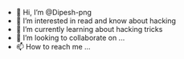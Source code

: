 - 👋 Hi, I’m @Dipesh-png
- 👀 I’m interested in read and know about hacking 
- 🌱 I’m currently learning about hacking tricks 
- 💞️ I’m looking to collaborate on ...
- 📫 How to reach me ...

<!---
Dipesh-png/Dipesh-png is a ✨ special ✨ repository because its `README.md` (this file) appears on your GitHub profile.
You can click the Preview link to take a look at your changes.
--->
